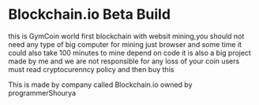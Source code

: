 # Blockchain.io  Beta Build
this is GymCoin world first blockchain with websit mining,you should not need any type of big computer for mining just browser and some time it could also take 100 minutes to mine depend on code it is also a big project made by me and we are not responsible for any loss of your coin users must read cryptocurenncy policy and then buy this 

This is made by company called Blockchain.io owned by programmerShourya
